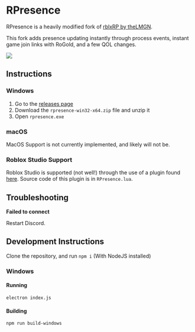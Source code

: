 # RPresence

RPresence is a heavily modified fork of [rblxRP by theLMGN](https://github.com/theLMGN/rblxRP).

This fork adds presence updating instantly through process events, instant game join links with RoGold, and a few QOL changes.

![](https://user-images.githubusercontent.com/23470032/150919773-e28fdbc2-5b05-4810-a030-1d05e6802b85.png)

## Instructions

### Windows

1. Go to the [releases page](https://github.com/6ixfalls/RPresence/releases)
2. Download the `rpresence-win32-x64.zip` file and unzip it
3. Open `rpresence.exe`

### macOS

MacOS Support is not currently implemented, and likely will not be.

### Roblox Studio Support

Roblox Studio is supported (not well!) through the use of a plugin found [here](https://www.roblox.com/library/7219012005/RPresence-Companion).
Source code of this plugin is in `RPresence.lua`.

## Troubleshooting

**Failed to connect**

Restart Discord.

## Development Instructions

Clone the repository, and run `npm i` (With NodeJS installed)

### Windows

#### Running

`electron index.js`

#### Building

`npm run build-windows`
